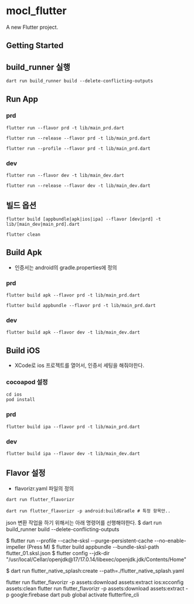 # mocl_flutter

A new Flutter project.

## Getting Started

## build_runner 실행

```shell
dart run build_runner build --delete-conflicting-outputs
```

## Run App

### prd

```shell
flutter run --flavor prd -t lib/main_prd.dart
```

```shell
flutter run --release --flavor prd -t lib/main_prd.dart
```

```shell
flutter run --profile --flavor prd -t lib/main_prd.dart
```

### dev

```shell
flutter run --flavor dev -t lib/main_dev.dart
```

```shell
flutter run --release --flavor dev -t lib/main_dev.dart
```

## 빌드 옵션

```shell
flutter build [appbundle|apk|ios|ipa] --flavor [dev|prd] -t lib/[main_dev|main_prd].dart
```

```shell
flutter clean
```

## Build Apk

* 인증서는 android의 gradle.properties에 정의

### prd

```shell
flutter build apk --flavor prd -t lib/main_prd.dart
```

```shell
flutter build appbundle --flavor prd -t lib/main_prd.dart 
```

### dev

```shell
flutter build apk --flavor dev -t lib/main_dev.dart
```

## Build iOS

* XCode로 ios 프로젝트를 열어서, 인증서 세팅을 해줘야한다.

### cocoapod 설정

```shell
cd ios
pod install
```

### prd

```shell
flutter build ipa --flavor prd -t lib/main_prd.dart
```

### dev

```shell
flutter build ipa --flavor dev -t lib/main_dev.dart
```

## Flavor 설정
* flavorizr.yaml 파일의 정의

```shell
dart run flutter_flavorizr
```

```shell
dart run flutter_flavorizr -p android:buildGradle # 특정 항목만..
```

json 변환 작업을 하기 위해서는 아래 명령어를 선행해야한다. 
$ dart run build_runner build --delete-conflicting-outputs       

$ flutter run --profile --cache-sksl --purge-persistent-cache --no-enable-impeller (Press M)
$ flutter build appbundle --bundle-sksl-path flutter_01.sksl.json 
$ flutter config --jdk-dir "/usr/local/Cellar/openjdk@17/17.0.14/libexec/openjdk.jdk/Contents/Home"

$ dart run flutter_native_splash:create --path=./flutter_native_splash.yaml

flutter run flutter_flavorizr -p assets:download assets:extract ios:xcconfig assets:clean
flutter run flutter_flavorizr -p assets:download assets:extract -p google:firebase
dart pub global activate flutterfire_cli